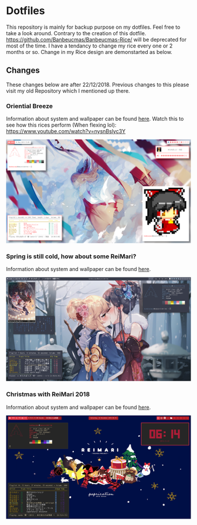 # Dotfiles

This repository is mainly for backup purpose on my dotfiles. Feel free to take a look around.
Contrary to the creation of this dotfile. https://github.com/Banbeucmas/Banbeucmas-Rice/ will be deprecated for most of the time. I have a tendancy to change my rice every one or 2 months or so. Change in my Rice design are demonstarted as below.

## Changes

These changes below are after 22/12/2018. Previous changes to this please visit my old Repository which I mentioned up there.

### Oriential Breeze
Information about system and wallpaper can be found [here](https://github.com/Banbeucmas/banbeucmas-dotfiles/blob/master/Rice%20Information/Oriential%20Breeze.md).
Watch this to see how this rices perform (When flexing lol): https://www.youtube.com/watch?v=nysnBslyc3Y

![Oriential Breeze](https://github.com/Banbeucmas/banbeucmas-dotfiles/blob/master/Screenshot/Screenshot_2019-05-14_13-09-08.png)

### Spring is still cold, how about some ReiMari?
Information about system and wallpaper can be found [here](https://github.com/Banbeucmas/banbeucmas-dotfiles/blob/master/Rice%20Information/Reimu%20Marisa%20Hajin%20Spring%202019.md).

![Spring is still cold, how about some ReiMari](https://github.com/Banbeucmas/banbeucmas-dotfiles/blob/master/Screenshot/Screenshot_2019-01-20_21-57-25.png)

### Christmas with ReiMari 2018
Information about system and wallpaper can be found [here](https://github.com/Banbeucmas/banbeucmas-dotfiles/blob/master/Rice%20Information/Reimu%20Marisa%20Christmas%20Poprication%202018.md).

![ReiMari Christmas Poprication 2018](https://github.com/Banbeucmas/banbeucmas-dotfiles/raw/master/Screenshot/Screenshot_2018-12-22_06-14-21.png)
